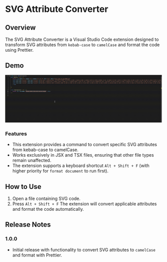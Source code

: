 # SVG Attribute Converter

## Overview
The SVG Attribute Converter is a Visual Studio Code extension designed to transform SVG attributes from `kebab-case` to `camelCase` and format the code using Prettier.

## Demo
![Demo of the SVG Attribute Converter](asset/demo.gif)

### Features
- This extension provides a command to convert specific SVG attributes from kebab-case to camelCase.
- Works exclusively in JSX and TSX files, ensuring that other file types remain unaffected.
- The extension supports a keyboard shortcut `Alt + Shift + F` (with higher priority for `format document` to run first).

## How to Use
1. Open a file containing SVG code.
2. Press `Alt + Shift + F` The extension will convert applicable attributes and format the code automatically.

## Release Notes
### 1.0.0
- Initial release with functionality to convert SVG attributes to `camelCase` and format with Prettier.